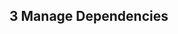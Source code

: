 <h2 class="chapter-heading">
  <span class="chapter-heading__numeral number-circle">3</span>
  <span class="chapter-heading__text">Manage Dependencies</span>
</h2>
